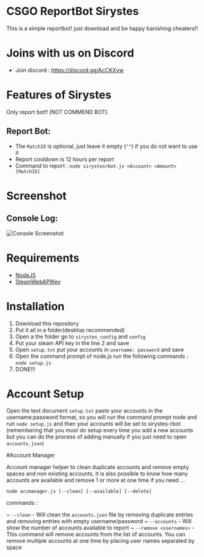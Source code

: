 # CSGO ReportBot Sirystes

This is a simple reportbot! just download and be happy banishing cheaters!!

# Joins with us on Discord

- Join discord : https://discord.gg/AcCKXyw


# Features of Sirystes

Only report bot!! [NOT COMMEND BOT]


## Report Bot:

- The `MatchID` is optional, just leave it empty (`""`) if you do not want to use it
- Report cooldown is 12 hours per report
- Command to report : `node sirystesrbot.js <Account> <Amount> [MatchID]`

# Screenshot

## Console Log:

![Console Screenshot](./eB6cZqL.gif)

# Requirements

- [NodeJS](https://nodejs.org/)
- [SteamWebAPIKey](https://steamcommunity.com/dev/apikey)

# Installation

1. Download this repository
2. Put it all in a folder(desktop recommended)
3. Open a the folder go to `sirystes_config` and `config`
4. Put your steam API key in the line 2 and save
5. Open `setup.txt` put your accounts in `username: password` and save
6. Open the command prompt of node.js run the following commands : `node setup.js`
7. DONE!!!


# Account Setup

Open the text document `setup.txt` paste your accounts in the username:password format, so you will run the command prompt node and run
`node setup.js` and then your accounts will be set to sirystes-rbot (remembering that you must do setup every time you add a new accounts but you can do the process of adding manually if you just need to open `accounts.json`)


#Account Manager

Account manager helper to clean duplicate accounts and remove empty spaces and non existing accounts, it is also possible to know how many accounts are available and remove 1 or more at one time if you need ...

`node accmanager.js [--clean] [--available] [--delete]`

commands :

~ `--clean` - Will clean the `accounts.json` file by removing duplicate entries and removing entries with empty username/password
~ `--accounts` - Will show the number of accounts available to report
~ `--remove <usernames>` - This command will remove accounts from the list of accounts. You can remove multiple accounts at one time by placing user names separated by space

